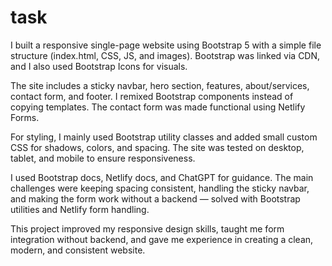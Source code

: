 # task
I built a responsive single-page website using Bootstrap 5 with a simple file structure (index.html, CSS, JS, and images). Bootstrap was linked via CDN, and I also used Bootstrap Icons for visuals. 

The site includes a sticky navbar, hero section, features, about/services, contact form, and footer. I remixed Bootstrap components instead of copying templates. The contact form was made functional using Netlify Forms. 

For styling, I mainly used Bootstrap utility classes and added small custom CSS for shadows, colors, and spacing. The site was tested on desktop, tablet, and mobile to ensure responsiveness. 

I used Bootstrap docs, Netlify docs, and ChatGPT for guidance. The main challenges were keeping spacing consistent, handling the sticky navbar, and making the form work without a backend — solved with Bootstrap utilities and Netlify form handling. 

This project improved my responsive design skills, taught me form integration without backend, and gave me experience in creating a clean, modern, and consistent website. 

 
